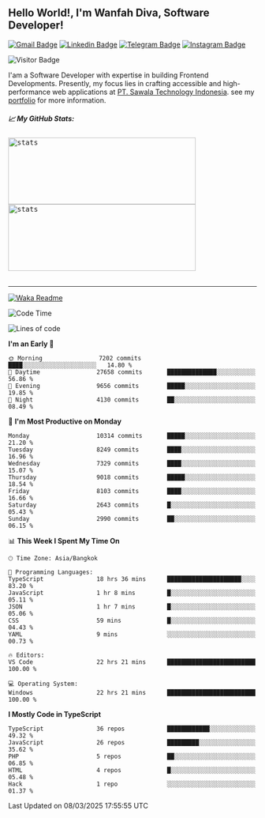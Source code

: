 ## Hello World!, I'm Wanfah Diva, Software Developer!

[![Gmail Badge](https://img.shields.io/badge/-Gmail-white?style=plastic&logo=Gmail&link=mailto:aditputrafirmansyah@gmail.com)](mailto:wanfahdivaa@gmail.com)
[![Linkedin Badge](https://img.shields.io/badge/-LinkedIn-blue?style=plastic&logo=Linkedin&link=https://www.linkedin.com/in/aditputrafirmansyah/)](https://www.linkedin.com/in/wanfahdiva/)
[![Telegram Badge](https://img.shields.io/badge/-Telegram-blue?style=plastic&logo=telegram&link=https://t.me/Adithya_13)](https://t.me/wanfahdiva)
[![Instagram Badge](https://img.shields.io/badge/-Instagram-white?style=plastic&logo=instagram&link=https://www.instagram.com/adithya_firmansyahputra/)](https://www.instagram.com/wnfhdva/)

![Visitor Badge](https://visitor-badge.laobi.icu/badge?page_id=wanfahdiva.wanfahdiva)

<p>
I'am a Software Developer with expertise in building Frontend Developments.
Presently, my focus lies in crafting accessible and high-performance web applications at  <a href="https://sawala/tech" target="_blank">PT. Sawala Technology Indonesia</a>. see my <a href="http://wanfahdiva-com.vercel.app/" target="_blank">portfolio</a> for more information.
</p>

<h5 align="left">
  
📈 **My GitHub Stats:**

</h5>

<div align="left">
<kbd>
  <img height="135em" width="380em" alt="stats" src="https://github-readme-stats-salesp07.vercel.app/api?username=wanfahdiva&count_private=true&show_icons=true&theme=react&rank_icon=github&border_radius=10&hide_title=true"></kbd>
</kbd>
<kbd>
    <img height="135em" width="380em" alt="stats" src="https://github-readme-activity-graph.vercel.app/graph?username=wanfahdiva&theme=react&hide_title=true"></kbd>
</div>

<br />

---

[![Waka Readme](https://github.com/wanfahdiva/wanfahdiva/actions/workflows/waka.yml/badge.svg)](https://github.com/wanfahdiva/wanfahdiva/actions/workflows/waka.yml)

<!--START_SECTION:waka-->
![Code Time](http://img.shields.io/badge/Code%20Time-1%2C782%20hrs%206%20mins-blue)

![Lines of code](https://img.shields.io/badge/From%20Hello%20World%20I%27ve%20Written-22.4%20million%20lines%20of%20code-blue)

**I'm an Early 🐤** 

```text
🌞 Morning                7202 commits        ████░░░░░░░░░░░░░░░░░░░░░   14.80 % 
🌆 Daytime                27658 commits       ██████████████░░░░░░░░░░░   56.86 % 
🌃 Evening                9656 commits        █████░░░░░░░░░░░░░░░░░░░░   19.85 % 
🌙 Night                  4130 commits        ██░░░░░░░░░░░░░░░░░░░░░░░   08.49 % 
```
📅 **I'm Most Productive on Monday** 

```text
Monday                   10314 commits       █████░░░░░░░░░░░░░░░░░░░░   21.20 % 
Tuesday                  8249 commits        ████░░░░░░░░░░░░░░░░░░░░░   16.96 % 
Wednesday                7329 commits        ████░░░░░░░░░░░░░░░░░░░░░   15.07 % 
Thursday                 9018 commits        █████░░░░░░░░░░░░░░░░░░░░   18.54 % 
Friday                   8103 commits        ████░░░░░░░░░░░░░░░░░░░░░   16.66 % 
Saturday                 2643 commits        █░░░░░░░░░░░░░░░░░░░░░░░░   05.43 % 
Sunday                   2990 commits        ██░░░░░░░░░░░░░░░░░░░░░░░   06.15 % 
```


📊 **This Week I Spent My Time On** 

```text
🕑︎ Time Zone: Asia/Bangkok

💬 Programming Languages: 
TypeScript               18 hrs 36 mins      █████████████████████░░░░   83.20 % 
JavaScript               1 hr 8 mins         █░░░░░░░░░░░░░░░░░░░░░░░░   05.11 % 
JSON                     1 hr 7 mins         █░░░░░░░░░░░░░░░░░░░░░░░░   05.06 % 
CSS                      59 mins             █░░░░░░░░░░░░░░░░░░░░░░░░   04.43 % 
YAML                     9 mins              ░░░░░░░░░░░░░░░░░░░░░░░░░   00.73 % 

🔥 Editors: 
VS Code                  22 hrs 21 mins      █████████████████████████   100.00 % 

💻 Operating System: 
Windows                  22 hrs 21 mins      █████████████████████████   100.00 % 
```

**I Mostly Code in TypeScript** 

```text
TypeScript               36 repos            ████████████░░░░░░░░░░░░░   49.32 % 
JavaScript               26 repos            █████████░░░░░░░░░░░░░░░░   35.62 % 
PHP                      5 repos             ██░░░░░░░░░░░░░░░░░░░░░░░   06.85 % 
HTML                     4 repos             █░░░░░░░░░░░░░░░░░░░░░░░░   05.48 % 
Hack                     1 repo              ░░░░░░░░░░░░░░░░░░░░░░░░░   01.37 % 
```




 Last Updated on 08/03/2025 17:55:55 UTC
<!--END_SECTION:waka-->
